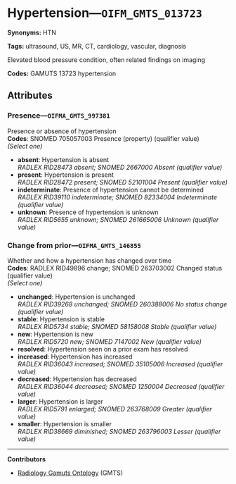 # Hypertension—`OIFM_GMTS_013723`

**Synonyms:** HTN

**Tags:** ultrasound, US, MR, CT, cardiology, vascular, diagnosis

Elevated blood pressure condition, often related findings on imaging

**Codes:** GAMUTS 13723 hypertension

## Attributes

### Presence—`OIFMA_GMTS_997381`

Presence or absence of hypertension  
**Codes**: SNOMED 705057003 Presence (property) (qualifier value)  
*(Select one)*

- **absent**: Hypertension is absent  
_RADLEX RID28473 absent; SNOMED 2667000 Absent (qualifier value)_
- **present**: Hypertension is present  
_RADLEX RID28472 present; SNOMED 52101004 Present (qualifier value)_
- **indeterminate**: Presence of hypertension cannot be determined  
_RADLEX RID39110 indeterminate; SNOMED 82334004 Indeterminate (qualifier value)_
- **unknown**: Presence of hypertension is unknown  
_RADLEX RID5655 unknown; SNOMED 261665006 Unknown (qualifier value)_

### Change from prior—`OIFMA_GMTS_146855`

Whether and how a hypertension has changed over time  
**Codes**: RADLEX RID49896 change; SNOMED 263703002 Changed status (qualifier value)  
*(Select one)*

- **unchanged**: Hypertension is unchanged  
_RADLEX RID39268 unchanged; SNOMED 260388006 No status change (qualifier value)_
- **stable**: Hypertension is stable  
_RADLEX RID5734 stable; SNOMED 58158008 Stable (qualifier value)_
- **new**: Hypertension is new  
_RADLEX RID5720 new; SNOMED 7147002 New (qualifier value)_
- **resolved**: Hypertension seen on a prior exam has resolved  
- **increased**: Hypertension has increased  
_RADLEX RID36043 increased; SNOMED 35105006 Increased (qualifier value)_
- **decreased**: Hypertension has decreased  
_RADLEX RID36044 decreased; SNOMED 1250004 Decreased (qualifier value)_
- **larger**: Hypertension is larger  
_RADLEX RID5791 enlarged; SNOMED 263768009 Greater (qualifier value)_
- **smaller**: Hypertension is smaller  
_RADLEX RID38669 diminished; SNOMED 263796003 Lesser (qualifier value)_

---

**Contributors**

- [Radiology Gamuts Ontology](https://gamuts.net/) (GMTS)